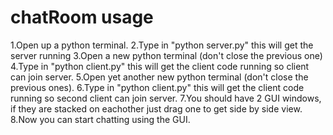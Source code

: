# chatRoom usage
1.Open up a python terminal.
2.Type in "python server.py" this will get the server running
3.Open a new python terminal (don't close the previous one)
4.Type in "python client.py" this will get the client code running so client can join server.
5.Open yet another new python terminal (don't close the previous ones).
6.Type in "python client.py" this will get the client code running so second client can join server.
7.You should have 2 GUI windows, if they are stacked on eachother just drag one to get side by side view.
8.Now you can start chatting using the GUI.
